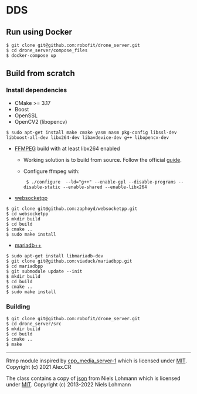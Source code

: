 # DDS
## Run using Docker
```
$ git clone git@github.com:robofit/drone_server.git
$ cd drone_server/compose_files
$ docker-compose up
```

## Build from scratch
### Install dependencies
* CMake >= 3.17
* Boost
* OpenSSL
* OpenCV2 (libopencv)
```
$ sudo apt-get install make cmake yasm nasm pkg-config libssl-dev libboost-all-dev libx264-dev libavdevice-dev g++ libopencv-dev
```

* [FFMPEG](https://git.ffmpeg.org/ffmpeg.git) build with at least libx264 enabled

  * Working solution is to build from source. Follow the official [guide](https://trac.ffmpeg.org/wiki/CompilationGuide/Ubuntu).
  * Configure ffmpeg with:
  
     ``` $ ./configure  --ld="g++" --enable-gpl --disable-programs --disable-static --enable-shared --enable-libx264```

* [websocketpp](https://github.com/zaphoyd/websocketpp)
```
$ git clone git@github.com:zaphoyd/websocketpp.git
$ cd websocketpp
$ mkdir build
$ cd build
$ cmake ..
$ sudo make install
```

* [mariadb++](https://github.com/viaduck/mariadbpp)
```
$ sudo apt-get install libmariadb-dev
$ git clone git@github.com:viaduck/mariadbpp.git
$ cd mariadbpp
$ git submodule update --init
$ mkdir build
$ cd build
$ cmake ..
$ sudo make install
```


### Building
```
$ git clone git@github.com:robofit/drone_server.git
$ cd drone_server/src
$ mkdir build
$ cd build
$ cmake ..
$ make
```
---
Rtmp module inspired by [cpp_media_server-1](https://github.com/grandi23/cpp_media_server-1) which is licensed under [MIT](https://opensource.org/licenses/MIT). Copyright (c) 2021 Alex.CR

The class contains a copy of [json](https://github.com/nlohmann/json) from Niels Lohmann which is licensed under [MIT](https://opensource.org/licenses/MIT). Copyright (c) 2013-2022 Niels Lohmann
